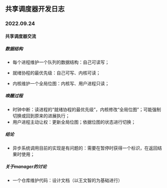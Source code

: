 ## 共享调度器开发日志



### 2022.09.24 

#### 共享调度器交流

##### 数据结构

* 每个进程维护一个队列的数据结构：自己可读写；
* 就绪协程的最优先级：自己可写、内核可读；

* 内核维护一个全局位图：内核写、用户进程只读；

##### 唤醒过程

* 时钟中断：读进程的“就绪协程的最优先级”，内核修改“全局位图”；可能强制切换或回到原来的进展执行；
* 用户进程主动让权：更新全局位图；依据位图的状态进行切换；

##### 结论

* 异步系统调用目前的实现是有问题的：需要在暂停时获得一个标识，在返回结果时使用；

##### 关于manager的讨论

* 一个仓库维护代码：设计文档（以王文智的为基础进行）
